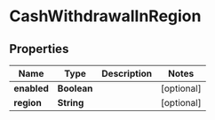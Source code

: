 

# CashWithdrawalInRegion


## Properties

| Name | Type | Description | Notes |
|------------ | ------------- | ------------- | -------------|
|**enabled** | **Boolean** |  |  [optional] |
|**region** | **String** |  |  [optional] |



